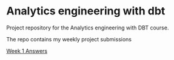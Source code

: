 # Analytics engineering with dbt

Project repository for the Analytics engineering with DBT course.

The repo contains my weekly project submissions

[Week 1 Answers](./projects/Week_01_Answers_README.md)